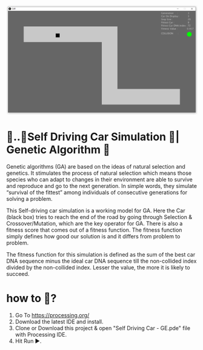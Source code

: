 <p  align="center"><img  src="https://github.com/Kousik-Ghosh/Genetic-Algorithm-Self-Driving-Car/blob/main/ScreenShot.PNG?raw=true"  alt="Expenses logo"></p>

# 🚗..💨Self Driving Car Simulation 🧠| Genetic Algorithm  🧬

Genetic algorithms (GA) are based on the ideas of natural selection and genetics. It stimulates the process of natural selection which means those species who can adapt to changes in their environment are able to survive and reproduce and go to the next generation. In simple words, they simulate “survival of the fittest” among individuals of consecutive generations for solving a problem.

This Self-driving car simulation is a working model for GA. Here the Car (black box) tries to reach the end of the road by going through Selection & Crossover/Mutation, which are the key operator for GA. There is also a fitness score that comes out of a fitness function. The fitness function simply defines how good our solution is and it differs from problem to problem.

The fitness function for this simulation is defined as the sum of the best car DNA sequence minus the ideal car DNA sequence till the non-collided index divided by the non-collided index. Lesser the value, the more it is likely to succeed.

# how to 🏃?

 1. Go To https://processing.org/ 
 2. Download the latest IDE and install.
 3. Clone or Download this project & open "Self Driving Car - GE.pde" file with Processing IDE.
 4. Hit Run ▶️.
